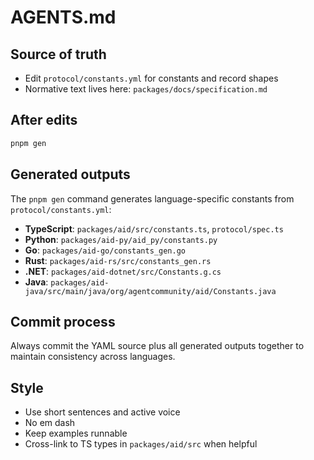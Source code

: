 # AGENTS.md

## Source of truth

- Edit `protocol/constants.yml` for constants and record shapes
- Normative text lives here: `packages/docs/specification.md`

## After edits

```bash
pnpm gen
```

## Generated outputs

The `pnpm gen` command generates language-specific constants from `protocol/constants.yml`:

- **TypeScript**: `packages/aid/src/constants.ts`, `protocol/spec.ts`
- **Python**: `packages/aid-py/aid_py/constants.py`
- **Go**: `packages/aid-go/constants_gen.go`
- **Rust**: `packages/aid-rs/src/constants_gen.rs`
- **.NET**: `packages/aid-dotnet/src/Constants.g.cs`
- **Java**: `packages/aid-java/src/main/java/org/agentcommunity/aid/Constants.java`

## Commit process

Always commit the YAML source plus all generated outputs together to maintain consistency across languages.

## Style

- Use short sentences and active voice
- No em dash
- Keep examples runnable
- Cross-link to TS types in `packages/aid/src` when helpful
